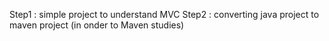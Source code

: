 
 Step1 : simple project to understand MVC
 Step2 : converting java project to maven project (in onder to Maven studies)
